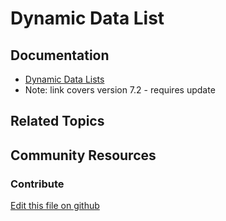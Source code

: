 # Dynamic Data List

## Documentation

* [Dynamic Data Lists](https://portal.liferay.dev/docs/7-2/user/-/knowledge_base/u/dynamic-data-lists)
* Note: link covers version 7.2 - requires update

## Related Topics


## Community Resources


### Contribute

[Edit this file on github](https://github.com/olafk/controlpanel-documentation-docs/blob/master/md/74en/com_liferay_dynamic_data_lists_web_portlet_DDLPortlet.md)
